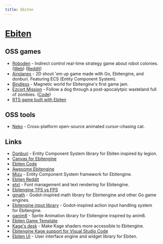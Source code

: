 ```yaml
---
title: Ebiten
---
```


# [Ebiten](https://ebiten.org/)

## OSS games

- [Roboden](https://github.com/quasilyte/roboden-game) - Indirect control real-time strategy game about robot colonies. ([Web](https://quasilyte.itch.io/roboden)) ([Reddit](https://www.reddit.com/r/golang/comments/12syf8r/roboden_an_opensource_realtime_strategy_game/))
- [Airplanes](https://github.com/m110/airplanes) - 2D shoot 'em up game made with Go, Ebitengine, and donburi. Featuring ECS (Entity Component System).
- [Bindless](https://github.com/tinne26/bindless) - Magnetic world for Ebitengine's first game jam.
- [Ezcort Mission](https://sinisterstuf.itch.io/escort-mission) - Follow a dog through a post-apocalytpic wasteland full of zombies. ([Code](https://github.com/sinisterstuf/escort-mission))
- [RTS game built with Ebiten](https://github.com/ToshaRotten/ebitenGame)

## OSS tools

- [Neko](https://github.com/crgimenes/neko) - Cross-platform open-source animated cursor-chasing cat.

## Links

- [Donburi](https://github.com/yohamta/donburi) - Entity Component System library for Ebiten inspired by legion.
- [Canvas for Ebitengine](https://github.com/eihigh/canvas)
- [Ebiten Code](https://github.com/hajimehoshi/ebiten)
- [Awesome Ebitengine](https://github.com/sedyh/awesome-ebitengine)
- [Mizu](https://github.com/sedyh/mizu) - Entity Component System framework for Ebitengine.
- [Ebiten Reddit](https://www.reddit.com/r/ebiten/)
- [etxt](https://github.com/tinne26/etxt) - Font management and text rendering for Ebitengine.
- [Ebitengine TPS vs FPS](https://github.com/tinne26/tps-vs-fps)
- [gmath](https://github.com/quasilyte/gmath) - Godot-inspired math library for Ebintengine and other Go game engines.
- [Ebitengine input library](https://github.com/quasilyte/ebitengine-input) - Godot-inspired action input handling system for Ebitengine.
- [ganim8](https://github.com/yohamta/ganim8) - Sprite Animation library for Ebitengine inspired by anim8.
- [Ebiten Game Template](https://github.com/sinisterstuf/ebiten-game-template)
- [Kage's desk](https://github.com/tinne26/kage-desk) - Make Kage shaders more accessible to Ebitengine.
- [Ebitengine Kage support for Visual Studio Code](https://github.com/sedyh/ebitengine-kage-vscode)
- [Ebiten UI](https://github.com/ebitenui/ebitenui) - User interface engine and widget library for Ebiten.
